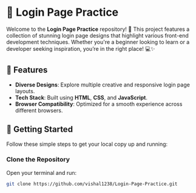 # 🎉 Login Page Practice  

Welcome to the **Login Page Practice** repository! 🚀 This project features a collection of stunning login page designs that highlight various front-end development techniques. Whether you're a beginner looking to learn or a developer seeking inspiration, you’re in the right place! 💻✨  

## 🌟 Features  

- **Diverse Designs**: Explore multiple creative and responsive login page layouts.  
- **Tech Stack**: Built using **HTML**, **CSS**, and **JavaScript**.  
- **Browser Compatibility**: Optimized for a smooth experience across different browsers.  

## 🚀 Getting Started  

Follow these simple steps to get your local copy up and running:  

### Clone the Repository  

Open your terminal and run:  

```bash  
git clone https://github.com/vishal1238/Login-Page-Practice.git  
